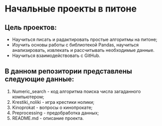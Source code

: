 # Начальные проекты в питоне

## Цель проектов:
- Научиться писать и радактировать простые алгоритмы на питоне;
- Изучить основы работы с библиотекой Pandas, научиться анализировать, извлекать и рассчитывать необходимые данные.
- Научиться взаимодействовать с GitHub.

## В данном репозитории представлены следующие данные:
1. Numeric_search - код алгоритма поиска числа загаданного компьютером;
2. Krestiki_noliki - игра крестики нолики;
3. Kinoprokat - вопросы о кинопрокате;
4. Preprocessing - предобработка данных;
5. README.md - описание проекта.
